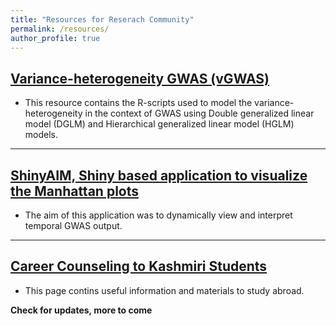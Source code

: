 ```yaml
---
title: "Resources for Reserach Community"
permalink: /resources/
author_profile: true
---
```



## [Variance-heterogeneity GWAS (vGWAS)](http://whussain2.github.io/resources/vgwas)
* This resource contains the R-scripts used to model the variance-heterogeneity in the context of GWAS using Double generalized linear model (DGLM) and Hierarchical generalized linear model (HGLM) models.

****

## [ShinyAIM, Shiny based application to visualize the Manhattan plots](http://whussain2.github.io/resources/shinyaim)

* The aim of this application was to dynamically view and interpret temporal GWAS output.

****

## [Career Counseling to Kashmiri Students](http://whussain2.github.io/resources/careercounseling)

* This page contins useful information and materials to study abroad.

**Check for updates, more to come**
